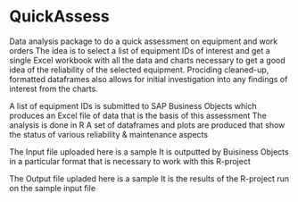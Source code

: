 # QuickAssess
Data analysis package to do a quick assessment on equipment and work orders
The idea is to select a list of equipment IDs of interest and get a single Excel workbook with all the data and charts necessary to get a good idea of the reliability of the selected equipment.
Prociding cleaned-up, formatted dataframes also allows for initial investigation into any findings of interest from the charts.

A list of equipment IDs is submitted to SAP Business Objects which produces an Excel file of data that is the basis of this assessment
The analysis is done in R
A set of dataframes and plots are produced that show the status of various reliability & maintenance aspects

The Input file uploaded here is a sample
It is outputted by Buisiness Objects in a particular format that is necessary to work with this R-project

The Output file upladed here is a sample
It is the results of the R-project run on the sample input file
